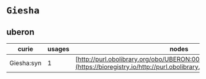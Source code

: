 # `Giesha`
## uberon
| curie      |   usages | nodes                                                                                                                 |
|------------|----------|-----------------------------------------------------------------------------------------------------------------------|
| Giesha:syn |        1 | [http://purl.obolibrary.org/obo/UBERON:0005421](https://bioregistry.io/http://purl.obolibrary.org/obo/UBERON:0005421) |
